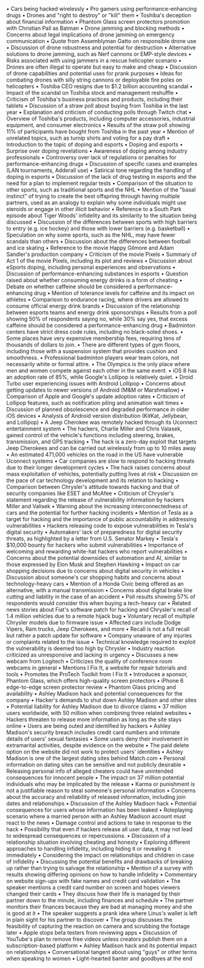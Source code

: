 • Cars being hacked wirelessly
• Pro gamers using performance-enhancing drugs
• Drones and "right to destroy" or "kill" them
• Toshiba's deception about financial information
• Phantom Glass screen protectors promotion with Christian Pail as Batman
• Drone jamming and blocking methods
• Concerns about legal implications of drone jamming on emergency communication
• Quote from Assemblyman Gatto on responsible drone use
• Discussion of drone robustness and potential for destruction
• Alternative solutions to drone jamming, such as Nerf cannons or EMP-style devices
• Risks associated with using jammers in a rescue helicopter scenario
• Drones are often illegal to operate but easy to make and cheap
• Discussion of drone capabilities and potential uses for prank purposes
• Ideas for combating drones with silly string cannons or deployable fire poles on helicopters
• Toshiba CEO resigns due to $1.2 billion accounting scandal
• Impact of the scandal on Toshiba stock and management reshuffle
• Criticism of Toshiba's business practices and products, including their tablets
• Discussion of a straw poll about buying from Toshiba in the last year
• Explanation and criticism of conducting polls through Twitch chat
• Overview of Toshiba's products, including computer accessories, industrial equipment, and consumer electronics
• Results of the straw poll showing 11% of participants have bought from Toshiba in the past year
• Mention of unrelated topics, such as turnip shirts and voting for a pay draft
• Introduction to the topic of doping and esports
• Doping and esports
• Surprise over doping revelations
• Awareness of doping among industry professionals
• Controversy over lack of regulations or penalties for performance-enhancing drugs
• Discussion of specific cases and examples (LAN tournaments, Adderall use)
• Satirical tone regarding the handling of doping in esports
• Discussion of the lack of drug testing in esports and the need for a plan to implement regular tests
• Comparison of the situation to other sports, such as traditional sports and the NHL
• Mention of the "basal instinct" of trying to create the best offspring through having multiple partners, used as an analogy to explain why some individuals might use steroids or engage in other illicit behavior
• Reference to a South Park episode about Tiger Woods' infidelity and its similarity to the situation being discussed
• Discussion of the differences between sports with high barriers to entry (e.g. ice hockey) and those with lower barriers (e.g. basketball)
• Speculation on why some sports, such as the NHL, may have fewer scandals than others
• Discussion about the differences between football and ice skating
• Reference to the movie Happy Gilmore and Adam Sandler's production company
• Criticism of the movie Pixels
• Summary of Act 1 of the movie Pixels, including its plot and reviews
• Discussion about eSports doping, including personal experiences and observations
• Discussion of performance-enhancing substances in esports
• Question raised about whether consuming energy drinks is a form of cheating
• Debate on whether caffeine should be considered a performance-enhancing drug
• Mention of tolerance levels for caffeine and its impact on athletes
• Comparison to endurance racing, where drivers are allowed to consume official energy drink brands
• Discussion of the relationship between esports teams and energy drink sponsorships
• Results from a poll showing 50% of respondents saying no, while 30% say yes, that excess caffeine should be considered a performance-enhancing drug
• Badminton centers have strict dress code rules, including no black-soled shoes.
• Some places have very expensive membership fees, requiring tens of thousands of dollars to join.
• There are different types of gym floors, including those with a suspension system that provides cushion and smoothness.
• Professional badminton players wear team colors, not necessarily white or formal attire.
• The Olympics is the only place where men and women compete against each other in the same event.
• iOS 8 has an adoption rate of 85%, while Google's Lollipop is relatively quiet.
• Droid Turbo user experiencing issues with Android Lollipop
• Concerns about getting updates to newer versions of Android (M&M or Marshmallow)
• Comparison of Apple and Google's update adoption rates
• Criticism of Lollipop features, such as notification piling and animation wait times
• Discussion of planned obsolescence and degraded performance in older iOS devices
• Analysis of Android version distribution (KitKat, Jellybean, and Lollipop)
• A Jeep Cherokee was remotely hacked through its Uconnect entertainment system
• The hackers, Charlie Miller and Chris Valasek, gained control of the vehicle's functions including steering, brakes, transmission, and GPS tracking
• The hack is a zero-day exploit that targets Jeep Cherokees and can be carried out wirelessly from up to 10 miles away
• An estimated 471,000 vehicles on the road in the US have vulnerable Uconnect systems
• Car companies are slow to respond to hacking threats due to their longer development cycles
• The hack raises concerns about mass exploitation of vehicles, potentially putting lives at risk
• Discussion on the pace of car technology development and its relation to hacking
• Comparison between Chrysler's attitude towards hacking and that of security companies like ESET and McAfee
• Criticism of Chrysler's statement regarding the release of vulnerability information by hackers Miller and Valisek
• Warning about the increasing interconnectedness of cars and the potential for further hacking incidents
• Mention of Tesla as a target for hacking and the importance of public accountability in addressing vulnerabilities
• Hackers releasing code to expose vulnerabilities in Tesla's digital security
• Automakers' lack of preparedness for digital security threats, as highlighted by a letter from U.S. Senator Markey
• Tesla's $10,000 bounty for hackers who submit vulnerabilities
• Importance of welcoming and rewarding white-hat hackers who report vulnerabilities
• Concerns about the potential downsides of automation and AI, similar to those expressed by Elon Musk and Stephen Hawking
• Impact on car shopping decisions due to concerns about digital security in vehicles
• Discussion about someone's car shopping habits and concerns about technology-heavy cars
• Mention of a Honda Civic being offered as an alternative, with a manual transmission
• Concerns about digital brake line cutting and liability in the case of an accident
• Poll results showing 57% of respondents would consider this when buying a tech-heavy car
• Related news stories about Fiat's software patch for hacking and Chrysler's recall of 1.4 million vehicles due to a remote hijack bug
• Voluntary recall of multiple Chrysler models due to firmware issue
• Affected cars include Dodge Vipers, Ram trucks, Jeep Cherokees, and more
• Recall is not a full recall but rather a patch update for software
• Company unaware of any injuries or complaints related to the issue
• Technical knowledge required to exploit the vulnerability is deemed too high by Chrysler
• Industry reaction criticized as unresponsive and lacking in urgency
• Discusses a new webcam from Logitech
• Criticizes the quality of conference room webcams in general
• Mentions I Fix It, a website for repair tutorials and tools
• Promotes the ProTech Toolkit from I Fix It
• Introduces a sponsor, Phantom Glass, which offers high-quality screen protectors
• iPhone 6 edge-to-edge screen protector review
• Phantom Glass pricing and availability
• Ashley Madison hack and potential consequences for the company
• Hacker's demands to shut down Ashley Madison and other sites
• Potential liability for Ashley Madison due to divorce claims
• 37 million users worldwide, with 50 million when combining three related websites
• Hackers threaten to release more information as long as the site stays online
• Users are being outed and identified by hackers
• Ashley Madison's security breach includes credit card numbers and intimate details of users' sexual fantasies
• Some users deny their involvement in extramarital activities, despite evidence on the website
• The paid delete option on the website did not work to protect users' identities
• Ashley Madison is one of the largest dating sites behind Match.com
• Personal information on dating sites can be sensitive and not publicly desirable
• Releasing personal info of alleged cheaters could have unintended consequences for innocent people
• The impact on 37 million potential individuals who may be implicated by the release
• Karma or punishment is not a justifiable reason to steal someone's personal information
• Concerns about the accuracy and reliability of released information, including join dates and relationships
• Discussion of the Ashley Madison hack
• Potential consequences for users whose information has been leaked
• Roleplaying scenario where a married person with an Ashley Madison account must react to the news
• Damage control and actions to take in response to the hack
• Possibility that even if hackers release all user data, it may not lead to widespread consequences or repercussions.
• Discussion of a relationship situation involving cheating and honesty
• Exploring different approaches to handling infidelity, including hiding it or revealing it immediately
• Considering the impact on relationships and children in case of infidelity
• Discussing the potential benefits and drawbacks of breaking up rather than trying to salvage the relationship
• Mention of a survey with results showing differing opinions on how to handle infidelity
• Commentary on website sign-ups with fake names and credit card validation
• The speaker mentions a credit card number on screen and hopes viewers changed their cards
• They discuss how their life is managed by their partner down to the minute, including finances and schedule
• The partner monitors their finances because they are bad at managing money and she is good at it
• The speaker suggests a prank idea where Linus's wallet is left in plain sight for his partner to discover
• The group discusses the feasibility of capturing the reaction on camera and scrubbing the footage later
• Apple stops beta testers from reviewing apps
• Discussion of YouTube's plan to remove free videos unless creators publish them on a subscription-based platform
• Ashley Madison hack and its potential impact on relationships
• Conversational tangent about using "guys" or other terms when speaking to women
• Light-hearted banter and goodbyes at the end